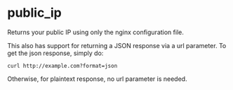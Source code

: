 # public_ip
Returns your public IP using only the nginx configuration file.

This also has support for returning a JSON response via a url parameter. To get the json response, simply do:

```
curl http://example.com?format=json
```

Otherwise, for plaintext response, no url parameter is needed.
